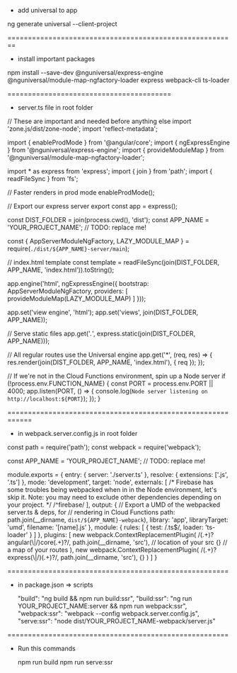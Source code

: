 * add universal to app

ng generate universal --client-project <appName>

========================================================

* install important packages

npm install --save-dev @nguniversal/express-engine @nguniversal/module-map-ngfactory-loader express webpack-cli ts-loader

========================================

* server.ts file in root folder

// These are important and needed before anything else
import 'zone.js/dist/zone-node';
import 'reflect-metadata';

import { enableProdMode } from '@angular/core';
import { ngExpressEngine } from '@nguniversal/express-engine';
import { provideModuleMap } from '@nguniversal/module-map-ngfactory-loader';

import * as express from 'express';
import { join } from 'path';
import { readFileSync } from 'fs';

// Faster renders in prod mode
enableProdMode();

// Export our express server
export const app = express();

const DIST_FOLDER = join(process.cwd(), 'dist');
const APP_NAME = 'YOUR_PROJECT_NAME'; // TODO: replace me!

const { AppServerModuleNgFactory, LAZY_MODULE_MAP } = require(`./dist/${APP_NAME}-server/main`);

// index.html template
const template = readFileSync(join(DIST_FOLDER, APP_NAME, 'index.html')).toString();

app.engine('html', ngExpressEngine({
  bootstrap: AppServerModuleNgFactory,
  providers: [
    provideModuleMap(LAZY_MODULE_MAP)
  ]
}));

app.set('view engine', 'html');
app.set('views', join(DIST_FOLDER, APP_NAME));

// Serve static files 
app.get('*.*', express.static(join(DIST_FOLDER, APP_NAME)));

// All regular routes use the Universal engine
app.get('*', (req, res) => {
    res.render(join(DIST_FOLDER, APP_NAME, 'index.html'), { req });
});

// If we're not in the Cloud Functions environment, spin up a Node server
if (!process.env.FUNCTION_NAME) {
  const PORT = process.env.PORT || 4000;
  app.listen(PORT, () => {
    console.log(`Node server listening on http://localhost:${PORT}`);
  });
}

============================================================

* in webpack.server.config.js in root folder

const path = require('path');
const webpack = require('webpack');

const APP_NAME = 'YOUR_PROJECT_NAME'; // TODO: replace me!

module.exports = {
  entry: {  server: './server.ts' },
  resolve: { extensions: ['.js', '.ts'] },
  mode: 'development',
  target: 'node',
  externals: [
    /* Firebase has some troubles being webpacked when in
       in the Node environment, let's skip it.
       Note: you may need to exclude other dependencies depending
       on your project. */
    /^firebase/
  ],
  output: {
    // Export a UMD of the webpacked server.ts & deps, for
    // rendering in Cloud Functions
    path: path.join(__dirname, `dist/${APP_NAME}-webpack`),
    library: 'app',
    libraryTarget: 'umd',
    filename: '[name].js'
  },
  module: {
    rules: [
      { test: /\.ts$/, loader: 'ts-loader' }
    ]
  },
  plugins: [
    new webpack.ContextReplacementPlugin(
      /(.+)?angular(\\|\/)core(.+)?/,
      path.join(__dirname, 'src'), // location of your src
      {} // a map of your routes
    ),
    new webpack.ContextReplacementPlugin(
      /(.+)?express(\\|\/)(.+)?/,
      path.join(__dirname, 'src'),
      {}
    )
  ]
}

======================================================

* in package.json => scripts

  "build": "ng build && npm run build:ssr",
  "build:ssr": "ng run YOUR_PROJECT_NAME:server && npm run webpack:ssr",
  "webpack:ssr": "webpack --config webpack.server.config.js",
  "serve:ssr": "node dist/YOUR_PROJECT_NAME-webpack/server.js"

======================================================

* Run this commands

     npm run build
     npm run serve:ssr